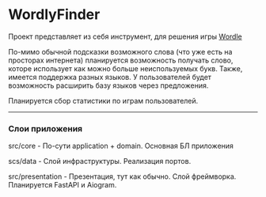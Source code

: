 # WordlyFinder

Проект представляет из себя инструмент, для решения игры  [Wordle](https://wordly.org/)

По-мимо обычной подсказки возможного слова (что уже есть на просторах интернета) планируется возможность получать слово, которе использует как можно больше неиспользуемых букв.
Также, имеется поддержка разных языков. У пользователей будет возможность расширить базу языков через предложения.

Планируется сбор статистики по играм пользователей.

----
### Слои приложения 
src/core - По-сути application + domain. Основная БЛ приложения

scs/data - Слой инфраструктуры. Реализация портов.

src/presentation - Презентация, тут как обычно. Слой фреймворка. Планируется FastAPI и Aiogram.

